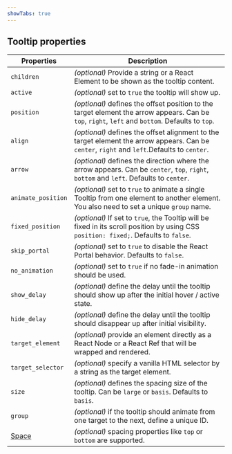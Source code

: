 ```yaml
---
showTabs: true
---
```


## Tooltip properties

| Properties                                  | Description                                                                                                                                      |
| ------------------------------------------- | ------------------------------------------------------------------------------------------------------------------------------------------------ |
| `children`                                  | _(optional)_ Provide a string or a React Element to be shown as the tooltip content.                                                             |
| `active`                                    | _(optional)_ set to `true` the tooltip will show up.                                                                                             |
| `position`                                  | _(optional)_ defines the offset position to the target element the arrow appears. Can be `top`, `right`, `left` and `bottom`. Defaults to `top`. |
| `align`                                     | _(optional)_ defines the offset alignment to the target element the arrow appears. Can be `center`, `right` and `left`.Defaults to `center`.     |
| `arrow`                                     | _(optional)_ defines the direction where the arrow appears. Can be `center`, `top`, `right`, `bottom` and `left`. Defaults to `center`.          |
| `animate_position`                          | _(optional)_ set to `true` to animate a single Tooltip from one element to another element. You also need to set a unique `group` name.          |
| `fixed_position`                            | _(optional)_ If set to `true`, the Tooltip will be fixed in its scroll position by using CSS `position: fixed;`. Defaults to `false`.            |
| `skip_portal`                               | _(optional)_ set to `true` to disable the React Portal behavior. Defaults to `false`.                                                            |
| `no_animation`                              | _(optional)_ set to `true` if no fade-in animation should be used.                                                                               |
| `show_delay`                                | _(optional)_ define the delay until the tooltip should show up after the initial hover / active state.                                           |
| `hide_delay`                                | _(optional)_ define the delay until the tooltip should disappear up after initial visibility.                                                    |
| `target_element`                            | _(optional)_ provide an element directly as a React Node or a React Ref that will be wrapped and rendered.                                       |
| `target_selector`                           | _(optional)_ specify a vanilla HTML selector by a string as the target element.                                                                  |
| `size`                                      | _(optional)_ defines the spacing size of the tooltip. Can be `large` or `basis`. Defaults to `basis`.                                            |
| `group`                                     | _(optional)_ if the tooltip should animate from one target to the next, define a unique ID.                                                      |
| [Space](/uilib/components/space/properties) | _(optional)_ spacing properties like `top` or `bottom` are supported.                                                                            |

